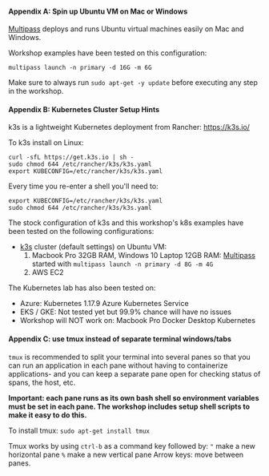 
#### Appendix A: Spin up Ubuntu VM on Mac or Windows  

[Multipass](http://multipass.run) deploys and runs Ubuntu virtual machines easily on Mac and Windows.  

Workshop examples have been tested on this configuration:

`multipass launch -n primary -d 16G -m 6G`

Make sure to always run `sudo apt-get -y update` before executing any step in the workshop.

#### Appendix B: Kubernetes Cluster Setup Hints

k3s is a lightweight Kubernetes deployment from Rancher: https://k3s.io/  

To k3s install on Linux:  
```
curl -sfL https://get.k3s.io | sh -
sudo chmod 644 /etc/rancher/k3s/k3s.yaml  
export KUBECONFIG=/etc/rancher/k3s/k3s.yaml  
```

Every time you re-enter a shell you'll need to:   
```
export KUBECONFIG=/etc/rancher/k3s/k3s.yaml
sudo chmod 644 /etc/rancher/k3s/k3s.yaml  
```

The stock configuration of k3s and this workshop's k8s examples have been tested on the following configurations:  

* [k3s](http://k3s.io) cluster (default settings) on Ubuntu VM:
  1. Macbook Pro 32GB RAM, Windows 10 Laptop 12GB RAM: [Multipass](http://multipass.run) started with `multipass launch -n primary -d 8G -m 4G`  
  2. AWS EC2
  
The Kubernetes lab has also been tested on:    
* Azure: Kubernetes 1.17.9 Azure Kubernetes Service  
* EKS / GKE: Not tested yet but 99.9% chance will have no issues  
* Workshop will NOT work on: Macbook Pro Docker Desktop Kubernetes


#### Appendix C: use tmux instead of separate terminal windows/tabs  

`tmux` is recommended to split your terminal into several panes so that you can run an application in each pane without having to containerize applications- and you can keep a separate pane open for checking status of spans, the host, etc.

**Important: each pane runs as its own bash shell so environment variables must be set in each pane. The workshop includes setup shell scripts to make it easy to do this.**

To install tmux: `sudo apt-get install tmux`

Tmux works by using `ctrl-b` as a command key followed by:
`"` make a new horizontal pane
`%` make a new vertical pane
Arrow keys: move between panes.
